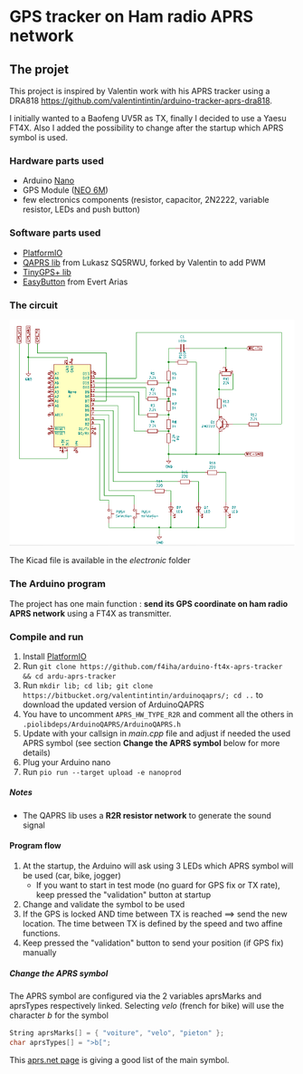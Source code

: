 # GPS tracker on Ham radio APRS network

## The projet

This project is inspired by Valentin work with his APRS tracker using a DRA818 https://github.com/valentintintin/arduino-tracker-aprs-dra818. 

I initially wanted to a Baofeng UV5R as TX, finally I decided to use a Yaesu FT4X. Also I added the possibility to change after the startup which APRS symbol is used. 

### Hardware parts used
- Arduino [Nano](https://store.arduino.cc/arduino-nano)
- GPS Module ([NEO 6M](https://www.amazon.fr/NEO-6M-GPS-module-puissance-GY-GPS6MV2/dp/B01ICYA4QU))
- few electronics components (resistor, capacitor, 2N2222, variable resistor, LEDs and push button)

### Software parts used
- [PlatformIO](https://platformio.org/)
- [QAPRS lib](https://bitbucket.org/valentintintin/arduinoqaprs/) from Lukasz SQ5RWU, forked by Valentin to add PWM
- [TinyGPS+ lib](http://arduiniana.org/libraries/tinygpsplus/)
- [EasyButton](https://github.com/evert-arias/EasyButton) from Evert Arias 

### The circuit

![The entire circuit](docs/circuit.png)

The Kicad file is available in the _electronic_ folder

### The Arduino program

The project has one main function : **send its GPS coordinate on ham radio APRS network** using a FT4X as transmitter.

### Compile and run

1. Install [PlatformIO](https://docs.platformio.org/en/latest/installation.html)
2. Run `git clone https://github.com/f4iha/arduino-ft4x-aprs-tracker && cd ardu-aprs-tracker`
3. Run `mkdir lib; cd lib; git clone https://bitbucket.org/valentintintin/arduinoqaprs/; cd ..` to download the updated version of ArduinoQAPRS
4. You have to uncomment `APRS_HW_TYPE_R2R` and comment all the others in `.piolibdeps/ArduinoQAPRS/ArduinoQAPRS.h`
5. Update with your callsign in _main.cpp_ file and adjust if needed the used APRS symbol (see section **Change the APRS symbol** below for more details)
6. Plug your Arduino nano
7. Run `pio run --target upload -e nanoprod`

##### Notes

- The QAPRS lib uses a **R2R resistor network** to generate the sound signal

#### Program flow

1. At the startup, the Arduino will ask using 3 LEDs which APRS symbol will be used (car, bike, jogger)
    - If you want to start in test mode (no guard for GPS fix or TX rate), keep pressed the "validation" button at startup
2. Change and validate the symbol to be used
3. If the GPS is locked AND time between TX is reached ==> send the new location. The time between TX is defined by the speed and two affine functions.
4. Keep pressed the "validation" button to send your position (if GPS fix) manually

##### Change the APRS symbol

The APRS symbol are configured via the 2 variables aprsMarks and aprsTypes respectively linked. Selecting _velo_ (french for bike) will use the character _b_ for the symbol
```c
String aprsMarks[] = { "voiture", "velo", "pieton" };
char aprsTypes[] = ">b[";
```

This [aprs.net page](http://www.aprs.net/vm/DOS/SYMBOLS.HTM) is giving a good list of the main symbol.
